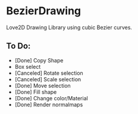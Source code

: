 BezierDrawing
=============

Love2D Drawing Library using cubic Bezier curves.


To Do:
-------------

- [Done] Copy Shape
- Box select
- [Canceled] Rotate selection
- [Canceled] Scale selection
- [Done] Move selection
- [Done] Fill shape
- [Done] Change color/Material
- [Done] Render normalmaps
